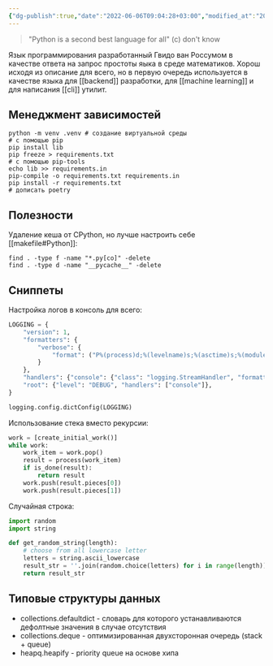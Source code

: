 ```yaml
---
{"dg-publish":true,"date":"2022-06-06T09:04:28+03:00","modified_at":"2023-04-14T10:19:06+04:00","permalink":"/python/","dgPassFrontmatter":true}
---
```



> "Python is a second best language for all" (c) don't know

Язык программирования разработанный Гвидо ван Россумом в качестве ответа на запрос простоты яыка в среде математиков.
Хорош исходя из описание для всего, но в первую очередь используется в качестве языка для [[backend]] разработки, для [[machine learning]] и для написания [[cli]] утилит.

## Менеджмент зависимостей

```shell
python -m venv .venv # создание виртуальной среды
# с помощью pip
pip install lib
pip freeze > requirements.txt
# с помощью pip-tools
echo lib >> requirements.in
pip-compile -o requirements.txt requirements.in
pip install -r requirements.txt
# дописать poetry
```

## Полезности

Удаление кеша от CPython, но лучше настроить себе [[makefile#Python]]:

```shell
find . -type f -name "*.py[co]" -delete
find . -type d -name "__pycache__" -delete
```

## Сниппеты

Настройка логов в консоль для всего:
```python
LOGGING = {
    "version": 1,
    "formatters": {
        "verbose": {
            "format": ("P%(process)d;%(levelname)s;%(asctime)s;%(module)s;%(message)s")
        }
    },
    "handlers": {"console": {"class": "logging.StreamHandler", "formatter": "verbose"}},
    "root": {"level": "DEBUG", "handlers": ["console"]},
}

logging.config.dictConfig(LOGGING)
```

Использование стека вместо рекурсии:
```python
work = [create_initial_work()]
while work:
    work_item = work.pop()
    result = process(work_item)
    if is_done(result):
        return result
    work.push(result.pieces[0])
    work.push(result.pieces[1])
```

Случайная строка:
```python
import random
import string

def get_random_string(length):
    # choose from all lowercase letter
    letters = string.ascii_lowercase
    result_str = ''.join(random.choice(letters) for i in range(length))
    return result_str
```

## Типовые структуры данных

- collections.defaultdict - словарь для которого устанавливаются дефолтные значения в случае отсутствия
- collections.deque - оптимизированная двухсторонная очередь (stack + queue)
- heapq.heapify - priority queue на основе хипа
